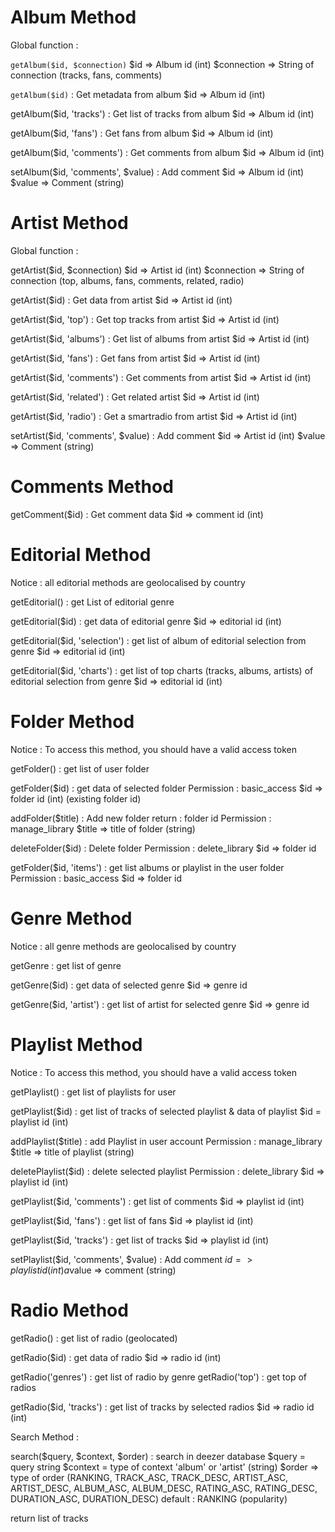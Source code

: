 Album Method
============

Global function :

`getAlbum($id, $connection)`
 $id => Album id (int)
 $connection => String of connection (tracks, fans, comments)

`getAlbum($id)` : Get metadata from album 
 $id => Album id (int)

getAlbum($id, 'tracks') : Get list of tracks from album
 $id =>  Album id (int)

getAlbum($id, 'fans') : Get fans from album
 $id =>  Album id (int)

getAlbum($id, 'comments') : Get comments from album
 $id =>  Album id (int)

setAlbum($id, 'comments', $value) : Add comment
 $id => Album id (int)
 $value => Comment (string)

Artist Method
=============

Global function :

getArtist($id, $connection)
 $id => Artist id (int)
 $connection => String of connection (top, albums, fans, comments, related, radio)

getArtist($id) : Get data from artist 
 $id => Artist id (int)

getArtist($id, 'top') : Get top tracks from artist
 $id =>  Artist id (int)

getArtist($id, 'albums') : Get list of albums from artist
 $id =>  Artist id (int)

getArtist($id, 'fans') : Get fans from artist
 $id =>  Artist id (int)

getArtist($id, 'comments') : Get comments from artist
 $id =>  Artist id (int)

getArtist($id, 'related') : Get related artist 
 $id =>  Artist id (int)

getArtist($id, 'radio') : Get a smartradio from artist
 $id =>  Artist id (int)

setArtist($id, 'comments', $value) : Add comment
 $id => Artist id (int)
 $value => Comment (string)

Comments Method
===============

getComment($id) : Get comment data
 $id => comment id (int)

Editorial Method
================

Notice : all editorial methods are geolocalised by country

getEditorial() : get List of editorial genre 

getEditorial($id) : get data of editorial genre
 $id => editorial id (int)

getEditorial($id, 'selection') : get list of album of editorial selection from genre
 $id => editorial id (int)

getEditorial($id, 'charts') : get list of top charts (tracks, albums, artists) of editorial selection from genre
 $id => editorial id (int)

Folder Method
=============

Notice : To access this method, you should have a valid access token 

getFolder() : get list of user folder

getFolder($id) : get data of selected folder
 Permission : basic_access
 $id => folder id (int) (existing folder id)

addFolder($title) : Add new folder
 return : folder id
 Permission : manage_library
 $title => title of folder (string)

deleteFolder($id) : Delete folder
 Permission : delete_library
 $id => folder id

getFolder($id, 'items') : get list albums or playlist in the user folder
 Permission : basic_access
 $id => folder id

Genre Method
============

 Notice : all genre methods are geolocalised by country

 getGenre : get list of genre

 getGenre($id) : get data of selected genre
 $id => genre id

 getGenre($id, 'artist') : get list of artist for selected genre
 $id => genre id

Playlist Method
===============

Notice : To access this method, you should have a valid access token 

 getPlaylist() : get list of playlists for user

 getPlaylist($id) : get list of tracks of selected playlist & data of playlist
 $id = playlist id (int)

 addPlaylist($title) : add Playlist in user account
 Permission : manage_library
 $title => title of playlist (string)
 
 deletePlaylist($id) : delete selected playlist
 Permission : delete_library
 $id => playlist id (int)

 getPlaylist($id, 'comments') : get list of comments
 $id => playlist id (int)

 getPlaylist($id, 'fans') : get list of fans
 $id => playlist id (int)

 getPlaylist($id, 'tracks') : get list of tracks
 $id => playlist id (int)

 setPlaylist($id, 'comments', $value) : Add comment 
 $id => playlist id (int)
 a$value => comment (string)

Radio Method
============
 
 getRadio() : get list of radio (geolocated)

 getRadio($id) : get data of radio
 $id => radio id (int)

 getRadio('genres') : get list of radio by genre
 getRadio('top') : get top of radios

 getRadio($id, 'tracks') : get list of tracks by selected radios
 $id => radio id (int)

Search Method :

 search($query, $context, $order) : search in deezer database
 $query = query string 
 $context =  type of context 'album' or 'artist' (string)
 $order => type of order (RANKING, TRACK_ASC, TRACK_DESC, ARTIST_ASC, ARTIST_DESC, ALBUM_ASC, ALBUM_DESC, RATING_ASC, RATING_DESC, DURATION_ASC, DURATION_DESC) default : RANKING (popularity)

 return list of tracks





